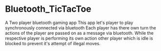# Bluetooth_TicTacToe
A Two player bluetooth gaming app
This app let's player to play synchronously connected via bluetooth 
Each player has there own turn the actions of the player are passed on as a message via bluetooth.
While the respective player is performing its own action other player which is idle is blocked to prevent it's attempt of illegal moves.
